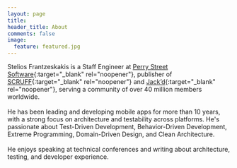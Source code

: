 ```yaml
---
layout: page
title: 
header_title: About
comments: false
image:
  feature: featured.jpg
---
```


Stelios Frantzeskakis is a Staff Engineer at [Perry Street Software](https://www.perrystreet.com/){:target="_blank" rel="noopener"}, publisher of [SCRUFF](https://www.scruff.com/){:target="_blank" rel="noopener"} and [Jack’d](https://www.jackd.com/){:target="_blank" rel="noopener"}, serving a community of over 40 million members worldwide.
<br/><br/>
He has been leading and developing mobile apps for more than 10 years, with a strong focus on architecture and testability across platforms. He's passionate about Test-Driven Development, Behavior-Driven Development, Extreme Programming, Domain-Driven Design, and Clean Architecture.
<br/><br/>
He enjoys speaking at technical conferences and writing about architecture, testing, and developer experience.
